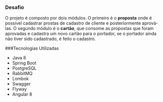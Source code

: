 ### Desafio

O projeto é composto por dois módulos. O primeiro é o **proposta** onde é possível cadastrar prostas de cadastro de cliente e posteriormente aprová-las. O segundo módulo é o **cartão**, que consome as propostas que foram aprovadas e cadastra um novo cartão para o portador, se o portador ainda não tiver sido cadastrado, é feito o cadastro. 


###Tecnologias Utilizadas

- Java 8
- Spring Boot
- PostgreSQL
- RabbitMQ
- Lombok
- Swagger
- Flyway
- Angular 8
